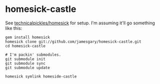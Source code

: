 homesick-castle
===============

See [technicalpickles/homesick](https://github.com/technicalpickles/homesick) for setup. I'm assuming it'll go something like this:

```shell
gem install homesick
homesick clone git://github.com/jamesgary/homesick-castle.git
cd homesick-castle

# I'm packin' submodules.
git submodule init
git submodule sync
git submodule update

homesick symlink homeside-castle
```
